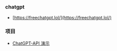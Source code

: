 ### chatgpt

- [https://freechatgpt.lol/](https://freechatgpt.lol/)

### 项目

- [ChatGPT-API 演示](https://github.com/ddiu8081/chatgpt-demo)